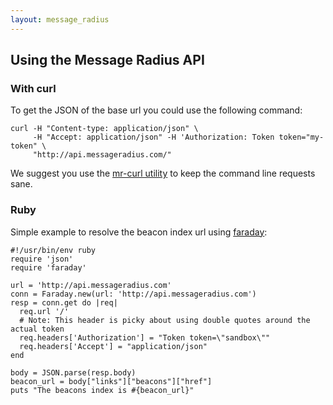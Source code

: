 ```yaml
---
layout: message_radius
---
```


## Using the Message Radius API

### With curl

To get the JSON of the base url you could use the following command:

    curl -H "Content-type: application/json" \
         -H "Accept: application/json" -H 'Authorization: Token token="my-token" \
         "http://api.messageradius.com/"

We suggest you use the [mr-curl utility](/docs/api/tools) to keep the command line requests sane.


### Ruby

Simple example to resolve the beacon index url using [faraday](https://github.com/technoweenie/faraday):

    #!/usr/bin/env ruby
    require 'json'
    require 'faraday'

    url = 'http://api.messageradius.com'
    conn = Faraday.new(url: 'http://api.messageradius.com')
    resp = conn.get do |req|
      req.url '/'
      # Note: This header is picky about using double quotes around the actual token
      req.headers['Authorization'] = "Token token=\"sandbox\""
      req.headers['Accept'] = "application/json"
    end

    body = JSON.parse(resp.body)
    beacon_url = body["links"]["beacons"]["href"]
    puts "The beacons index is #{beacon_url}"

